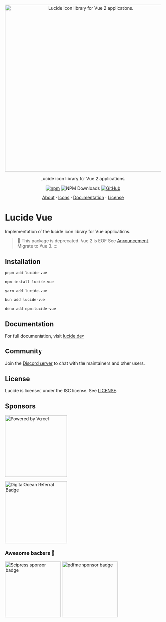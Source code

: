 <p align="center">
  <a href="https://github.com/lucide-icons/lucide">
    <img src="https://lucide.dev/package-logos/lucide-vue.svg" alt="Lucide icon library for Vue 2 applications." width="540">
  </a>
</p>

<p align="center">
Lucide icon library for Vue 2 applications.
</p>

<div align="center">

  [![npm](https://img.shields.io/npm/v/lucide-vue?color=blue)](https://www.npmjs.com/package/lucide-vue)
  ![NPM Downloads](https://img.shields.io/npm/dw/lucide-vue)
  [![GitHub](https://img.shields.io/github/license/lucide-icons/lucide)](https://lucide.dev/license)
</div>

<p align="center">
  <a href="https://lucide.dev/guide/">About</a>
  ·
  <a href="https://lucide.dev/icons/">Icons</a>
  ·
  <a href="https://lucide.dev/guide/packages/lucide-vue">Documentation</a>
  ·
  <a href="https://lucide.dev/license">License</a>
</p>

# Lucide Vue

Implementation of the lucide icon library for Vue applications.

> :rotating_light:
This package is deprecated. Vue 2 is EOF  See [Announcement](https://v2.vuejs.org/eol/). Migrate to Vue 3.
:::

## Installation

```sh
pnpm add lucide-vue
```

```sh
npm install lucide-vue
```

```sh
yarn add lucide-vue
```

```sh
bun add lucide-vue
```

```sh
deno add npm:lucide-vue
```

## Documentation

For full documentation, visit [lucide.dev](https://lucide.dev/guide/packages/lucide-vue)

## Community

Join the [Discord server](https://discord.gg/EH6nSts) to chat with the maintainers and other users.

## License

Lucide is licensed under the ISC license. See [LICENSE](https://lucide.dev/license).

## Sponsors

<a href="https://vercel.com?utm_source=lucide&utm_campaign=oss">
  <img src="https://lucide.dev/vercel.svg" alt="Powered by Vercel" width="200" />
</a>

<a href="https://www.digitalocean.com/?refcode=b0877a2caebd&utm_campaign=Referral_Invite&utm_medium=Referral_Program&utm_source=badge"><img src="https://lucide.dev/digitalocean.svg" width="200" alt="DigitalOcean Referral Badge" /></a>

### Awesome backers 🍺

<a href="https://www.scipress.io?utm_source=lucide"><img src="https://lucide.dev/sponsors/scipress.svg" width="180" alt="Scipress sponsor badge" /></a>
<a href="https://github.com/pdfme/pdfme"><img src="https://lucide.dev/sponsors/pdfme.svg" width="180" alt="pdfme sponsor badge" /></a>
